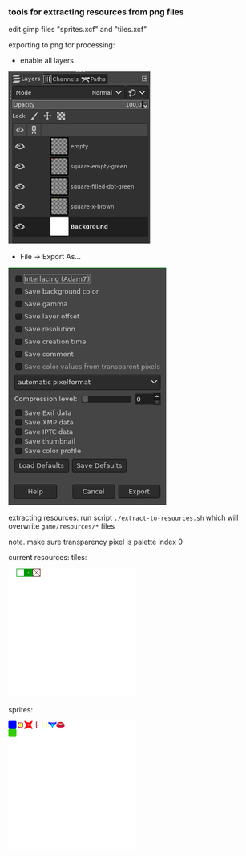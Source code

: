 ### tools for extracting resources from png files
edit gimp files "sprites.xcf" and "tiles.xcf"

exporting to png for processing:
* enable all layers

![layers](readme-1.png)

* File -> Export As...

![export to png](readme-2.png)

extracting resources:
run script `./extract-to-resources.sh` which will overwrite `game/resources/*` files

note. make sure transparency pixel is palette index 0

current resources:
tiles:

![tiles](tiles.png)

sprites:

![sprites](sprites.png)
